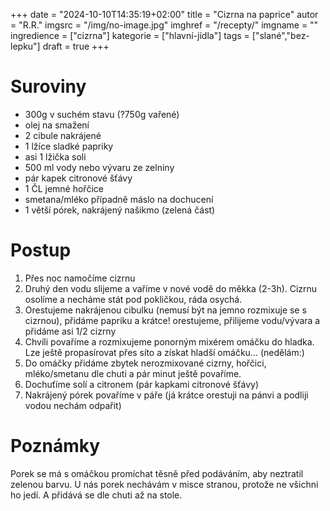 
+++
date = "2024-10-10T14:35:19+02:00"
title = "Cizrna na paprice"
autor = "R.R."
imgsrc = "/img/no-image.jpg"
imghref = "/recepty/"
imgname = ""
ingredience = ["cizrna"]
kategorie = ["hlavní-jídla"]
tags = ["slané","bez-lepku"]
draft = true
+++


# Suroviny 
- 300g  v suchém stavu (?750g vařené)
- olej na smažení
- 2 cibule nakrájené 
- 1 lžíce sladké papriky
- asi 1 lžička soli
- 500 ml vody nebo vývaru ze zelniny
- pár kapek citronové šťávy
- 1 ČL jemné hořčice
- smetana/mléko případně máslo na dochucení 
- 1 větší pórek, nakrájený našikmo (zelená část)

# Postup
1. Přes noc namočíme cizrnu 
2. Druhý den vodu slijeme a vaříme v nové vodě do měkka (2-3h). Cizrnu osolíme a necháme stát pod pokličkou, ráda osychá.
3. Orestujeme nakrájenou cibulku (nemusí být na jemno rozmixuje se s cizrnou), přidáme papriku a krátce! orestujeme, přilijeme vodu/vývara a přidáme asi 1/2 cizrny
4. Chvíli povaříme a rozmixujeme ponorným mixérem omáčku do hladka. Lze ještě propasírovat přes síto a získat hladší omáčku... (nedělám:)
5. Do omáčky přidáme zbytek nerozmixované cizrny, hořčici, mléko/smetanu dle chuti a pár minut ještě povaříme.
6. Dochuťíme solí a citronem (pár kapkami citronové šťávy) 
7. Nakrájený pórek povaříme v páře (já krátce orestuji na pánvi a podliji vodou nechám odpařit)

# Poznámky
Porek se má s omáčkou promíchat  těsně před podáváním, aby neztratil zelenou barvu. U nás porek nechávám v misce stranou, protože ne všichni ho jedí. A přidává se dle chuti až na stole.






<!-- 4 porce / vegan (při použití oleje místo másla a bez přidané smetany) / bez lepku

500 g vařené cizrny, tj. 200 g v suchém stavu (nebo dvě sklenice sterilované biocizrny z dm drogerie)
2 lžíce přepuštěného másla (nebo olivový olej a lžíce másla)
2 cibule, nakrájené najemno (cca 200 g)
1 lžíce sladké papriky, nejlépe v biokvalitě
1 lžička mořské soli400 ml vody nebo vývaru z cizrny či zeleniny
pár kapek citronové šťávy
1/3 lžičky jemné biohořčice, opravdu jen maličko (např. Zwergenwiese nebo z Opatství Nový Dvůr)
30 g másla nebo 50 ml smetany ke zjemnění (můžete klidně vynechat)
1 větší pórek, nakrájený našikmo (zelená část)

Poznámka redakce: Všechny suroviny, které jsou na našem trhu dostupné, doporučuje Hanka používat v biokvalitě.--> 